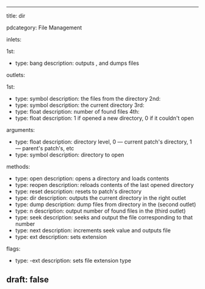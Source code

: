 --- 


title: dir

pdcategory: File Management

inlets:

  1st:
  - type: bang
    description: outputs <n>, <directory> and dumps files

outlets:

  1st:
  - type: symbol
    description: the files from the directory
  2nd:
  - type: symbol
    description: the current directory
  3rd:
  - type: float
    description: <n> number of found files
  4th:
  - type: float
    description: 1 if opened a new directory, 0 if it couldn't open

arguments:
  - type: float
    description: directory level, 0 — current patch's directory, 1 — parent's patch's, etc
  - type: symbol
    description: directory to open

methods:
  - type: open <symbol>
    description: opens a directory and loads contents
  - type: reopen
    description: reloads contents of the last opened directory
  - type: reset
    description: resets to patch's directory
  - type: dir
    description: outputs the current directory in the right outlet
  - type: dump
    description: dump files from directory in the (second outlet)
  - type: n
    description: output number of found files in the (third outlet)
  - type: seek <float>
    description: seeks and output the file corresponding to that number
  - type: next
    description: increments seek value and outputs file
  - type: ext <symbol>
    description: sets extension

flags:
  - type: -ext <symbol>
    description: sets file extension type

draft: false
---